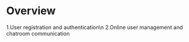 # Overview 
1.User registration and authentication\n
2.Online user management and chatroom communication
